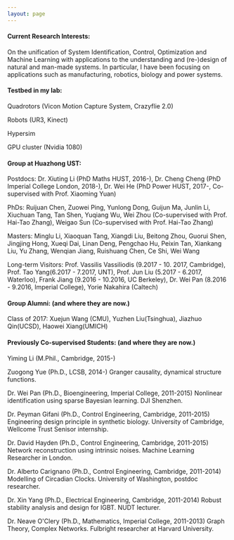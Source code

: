 ```yaml
---
layout: page
---
```


#### Current Research Interests: 

On the unification of System Identification, Control, Optimization and Machine Learning with applications to the understanding and (re-)design of natural and man-made systems. In particular, I have been focusing on applications such as manufacturing, robotics, biology and power systems. 


#### Testbed in my lab:

Quadrotors (Vicon Motion Capture System, Crazyflie 2.0)

Robots (UR3, Kinect)

Hypersim 

GPU cluster (Nvidia 1080)

#### Group at Huazhong UST: 

Postdocs: Dr. Xiuting Li (PhD Maths HUST, 2016-), Dr. Cheng Cheng (PhD Imperial College London, 2018-),  Dr. Wei He (PhD Power HUST, 2017-, Co-supervised with Prof. Xiaoming Yuan)

PhDs: Ruijuan Chen, Zuowei Ping, Yunlong Dong, Guijun Ma, Junlin Li, Xiuchuan Tang, Tan Shen, Yuqiang Wu, Wei Zhou (Co-supervised with  Prof. Hai-Tao Zhang), Weigao Sun (Co-supervised with Prof. Hai-Tao Zhang)

Masters: Minglu Li, Xiaoquan Tang, Xiangdi Liu, Beitong Zhou, Guorui Shen, Jingjing Hong, Xueqi Dai, Linan Deng, Pengchao Hu, Peixin Tan, Xiankang Liu, Yu Zhang, Wenqian Jiang, Ruishuang Chen, Ce Shi, Wei Wang

Long-term Visitors: Prof. Vassilis Vassiliodis (9.2017 - 10. 2017, Cambridge), Prof. Tao Yang(6.2017 - 7.2017, UNT), Prof. Jun Liu (5.2017 - 6.2017, Waterloo), Frank Jiang (9.2016 - 10.2016, UC Berkeley), Dr. Wei Pan (8.2016 - 9.2016, Imperial College), Yorie Nakahira (Caltech)

#### Group Alumni: (and where they are now.)

Class of 2017: Xuejun Wang (CMU), Yuzhen Liu(Tsinghua), Jiazhuo Qin(UCSD), Haowei Xiang(UMICH)

#### Previously Co-supervised Students: (and where they are now.)

Yiming Li (M.Phil., Cambridge, 2015-) 

Zuogong Yue (Ph.D., LCSB, 2014-) Granger causality, dynamical structure functions.

Dr. Wei Pan (Ph.D., Bioengineering, Imperial College, 2011-2015) Nonlinear identification using sparse Bayesian learning. DJI Shenzhen.

Dr. Peyman Gifani (Ph.D., Control Engineering, Cambridge, 2011-2015) Engineering design principle in synthetic biology. University of Cambridge, Wellcome Trust Senisor internship.

Dr. David Hayden (Ph.D., Control Engineering, Cambridge, 2011-2015) Network reconstruction using intrinsic noises. Machine Learning Researcher in London.

Dr. Alberto Carignano (Ph.D., Control Engineering, Cambridge, 2011-2014) Modelling of Circadian Clocks. University of Washington, postdoc researcher.

Dr. Xin Yang (Ph.D., Electrical Engineering, Cambridge, 2011-2014) Robust stability analysis and design for IGBT. NUDT lecturer.

Dr. Neave O'Clery (Ph.D., Mathematics, Imperial College, 2011-2013) Graph Theory, Complex Networks. Fulbright researcher at Harvard University.




